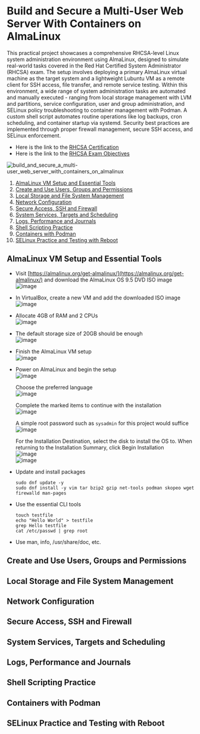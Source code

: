 # Build and Secure a Multi-User Web Server With Containers on AlmaLinux

This practical project showcases a comprehensive RHCSA-level Linux system administration environment using AlmaLinux, designed to simulate real-world tasks covered in the Red Hat Certified System Administrator (RHCSA) exam. The setup involves deploying a primary AlmaLinux virtual machine as the target system and a lightweight Lubuntu VM as a remote client for SSH access, file transfer, and remote service testing. Within this environment, a wide range of system administration tasks are automated and manually executed - ranging from local storage management with LVM and partitions, service configuration, user and group administration, and SELinux policy troubleshooting to container management with Podman. A custom shell script automates routine operations like log backups, cron scheduling, and container startup via systemd. Security best practices are implemented through proper firewall management, secure SSH access, and SELinux enforcement.

- Here is the link to the [RHCSA Certification](https://www.redhat.com/en/services/certification/rhcsa)
- Here is the link to the [RHCSA Exam Objectives](https://www.redhat.com/en/services/training/ex200-red-hat-certified-system-administrator-rhcsa-exam?section=objectives)


![build_and_secure_a_multi-user_web_server_with_containers_on_almalinux](https://github.com/user-attachments/assets/de00a1de-adc3-4645-9630-214c882f58cd)


1. [AlmaLinux VM Setup and Essential Tools](#almalinux-vm-setup-and-essential-tools)
2. [Create and Use Users, Groups and Permissions](#create-and-use-users-groups-and-permissions)
3. [Local Storage and File System Management](#local-storage-and-file-system-management)
4. [Network Configuration](#network-configuration)
5. [Secure Access, SSH and Firewall](#secure-access-ssh-and-firewall)
6. [System Services, Targets and Scheduling](#system-services-targets-and-scheduling)
7. [Logs, Performance and Journals](#logs-performance-and-journals)
8. [Shell Scripting Practice](#shell-scripting-practice)
9. [Containers with Podman](#containers-with-podman)
10. [SELinux Practice and Testing with Reboot](#selinux-practice-and-testing-with-reboot)


## AlmaLinux VM Setup and Essential Tools
- Visit [https://almalinux.org/get-almalinux/](https://almalinux.org/get-almalinux/) and download the AlmaLinux OS 9.5 DVD ISO image <br />
  ![image](https://github.com/user-attachments/assets/3e1c279c-7dad-44f9-982b-d85abb435782) <br />

- In VirtualBox, create a new VM and add the downloaded ISO image <br />
  ![image](https://github.com/user-attachments/assets/036b1818-2927-4c57-aeb1-352582034c5a) <br />

- Allocate 4GB of RAM and 2 CPUs <br />
  ![image](https://github.com/user-attachments/assets/c8aae1e1-5aaa-4e11-a0f0-02533d97542d) <br />

- The default storage size of 20GB should be enough <br />
  ![image](https://github.com/user-attachments/assets/452ade6b-f815-4497-aba4-b3f00a5868b9) <br />

- Finish the AlmaLinux VM setup <br />
  ![image](https://github.com/user-attachments/assets/b49778a3-90e8-4346-9708-b154c7748be3) <br />

- Power on AlmaLinux and begin the setup <br />
  ![image](https://github.com/user-attachments/assets/317a2c81-2e02-4069-9e2c-8146d4802786) <br />

  Choose the preferred language <br />
  ![image](https://github.com/user-attachments/assets/50f674d1-8769-4def-8954-1df48cee651b) <br />

  Complete the marked items to continue with the installation <br />
  ![image](https://github.com/user-attachments/assets/873a595a-8ed3-4bca-928e-a6d2e9310da7) <br />

  A simple root password such as `sysadmin` for this project would suffice <br />
  ![image](https://github.com/user-attachments/assets/087a7dcb-6f83-40a5-a9c9-eb1c4784aee9) <br />

  For the Installation Destination, select the disk to install the OS to. When returning to the Installation Summary, click Begin Installation <br />
  ![image](https://github.com/user-attachments/assets/08863ccc-c161-4e9b-a4ef-b3b23eae871e) <br />
  ![image](https://github.com/user-attachments/assets/839c781c-504d-4363-9eed-5980ac5bcf37) <br />


  

  













- Update and install packages
  ```
  sudo dnf update -y
  sudo dnf install -y vim tar bzip2 gzip net-tools podman skopeo wget firewalld man-pages
  ```

- Use the essential CLI tools
  ```
  touch testfile
  echo "Hello World" > testfile
  grep Hello testfile
  cat /etc/passwd | grep root
  ```

- Use man, info, /usr/share/doc, etc.

  

## Create and Use Users, Groups and Permissions

## Local Storage and File System Management

## Network Configuration

## Secure Access, SSH and Firewall

## System Services, Targets and Scheduling

## Logs, Performance and Journals

## Shell Scripting Practice

## Containers with Podman

## SELinux Practice and Testing with Reboot



